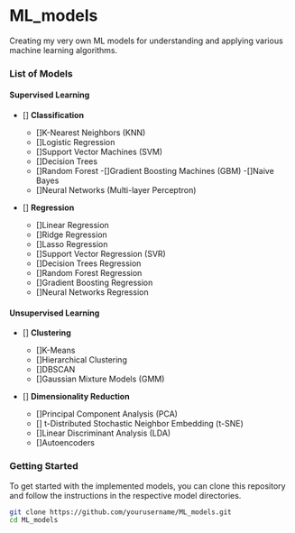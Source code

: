 # ML_models

Creating my very own ML models for understanding and applying various machine learning algorithms.

### List of Models

#### Supervised Learning

- [] **Classification**
  - []K-Nearest Neighbors (KNN)
  - []Logistic Regression
  - []Support Vector Machines (SVM)
  - []Decision Trees
  - []Random Forest
  -[]Gradient Boosting Machines (GBM)
  -[]Naive Bayes
  - []Neural Networks (Multi-layer Perceptron)

- [] **Regression**
  - []Linear Regression
  - []Ridge Regression
  - []Lasso Regression
  - []Support Vector Regression (SVR)
  - []Decision Trees Regression
  - []Random Forest Regression
  - []Gradient Boosting Regression
  - []Neural Networks Regression

#### Unsupervised Learning

- [] **Clustering**
  - []K-Means
  - []Hierarchical Clustering
  - []DBSCAN
  - []Gaussian Mixture Models (GMM)

- [] **Dimensionality Reduction**
  - []Principal Component Analysis (PCA)
  - [] t-Distributed Stochastic Neighbor Embedding (t-SNE)
  - []Linear Discriminant Analysis (LDA)
  - []Autoencoders

### Getting Started

To get started with the implemented models, you can clone this repository and follow the instructions in the respective model directories.

```bash
git clone https://github.com/yourusername/ML_models.git
cd ML_models
